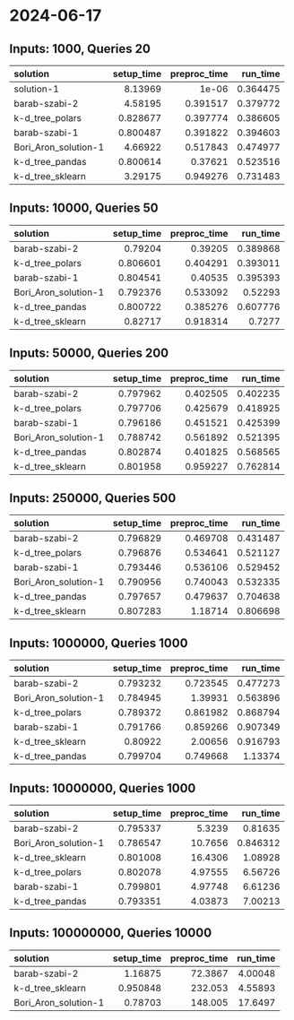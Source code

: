 # 2024-06-17

## Inputs: 1000, Queries 20

| solution             |   setup_time |   preproc_time |   run_time |
|:---------------------|-------------:|---------------:|-----------:|
| solution-1           |     8.13969  |       1e-06    |   0.364475 |
| barab-szabi-2        |     4.58195  |       0.391517 |   0.379772 |
| k-d_tree_polars      |     0.828677 |       0.397774 |   0.386605 |
| barab-szabi-1        |     0.800487 |       0.391822 |   0.394603 |
| Bori_Aron_solution-1 |     4.66922  |       0.517843 |   0.474977 |
| k-d_tree_pandas      |     0.800614 |       0.37621  |   0.523516 |
| k-d_tree_sklearn     |     3.29175  |       0.949276 |   0.731483 |

## Inputs: 10000, Queries 50

| solution             |   setup_time |   preproc_time |   run_time |
|:---------------------|-------------:|---------------:|-----------:|
| barab-szabi-2        |     0.79204  |       0.39205  |   0.389868 |
| k-d_tree_polars      |     0.806601 |       0.404291 |   0.393011 |
| barab-szabi-1        |     0.804541 |       0.40535  |   0.395393 |
| Bori_Aron_solution-1 |     0.792376 |       0.533092 |   0.52293  |
| k-d_tree_pandas      |     0.800722 |       0.385276 |   0.607776 |
| k-d_tree_sklearn     |     0.82717  |       0.918314 |   0.7277   |

## Inputs: 50000, Queries 200

| solution             |   setup_time |   preproc_time |   run_time |
|:---------------------|-------------:|---------------:|-----------:|
| barab-szabi-2        |     0.797962 |       0.402505 |   0.402235 |
| k-d_tree_polars      |     0.797706 |       0.425679 |   0.418925 |
| barab-szabi-1        |     0.796186 |       0.451521 |   0.425399 |
| Bori_Aron_solution-1 |     0.788742 |       0.561892 |   0.521395 |
| k-d_tree_pandas      |     0.802874 |       0.401825 |   0.568565 |
| k-d_tree_sklearn     |     0.801958 |       0.959227 |   0.762814 |

## Inputs: 250000, Queries 500

| solution             |   setup_time |   preproc_time |   run_time |
|:---------------------|-------------:|---------------:|-----------:|
| barab-szabi-2        |     0.796829 |       0.469708 |   0.431487 |
| k-d_tree_polars      |     0.796876 |       0.534641 |   0.521127 |
| barab-szabi-1        |     0.793446 |       0.536106 |   0.529452 |
| Bori_Aron_solution-1 |     0.790956 |       0.740043 |   0.532335 |
| k-d_tree_pandas      |     0.797657 |       0.479637 |   0.704638 |
| k-d_tree_sklearn     |     0.807283 |       1.18714  |   0.806698 |

## Inputs: 1000000, Queries 1000

| solution             |   setup_time |   preproc_time |   run_time |
|:---------------------|-------------:|---------------:|-----------:|
| barab-szabi-2        |     0.793232 |       0.723545 |   0.477273 |
| Bori_Aron_solution-1 |     0.784945 |       1.39931  |   0.563896 |
| k-d_tree_polars      |     0.789372 |       0.861982 |   0.868794 |
| barab-szabi-1        |     0.791766 |       0.859266 |   0.907349 |
| k-d_tree_sklearn     |     0.80922  |       2.00656  |   0.916793 |
| k-d_tree_pandas      |     0.799704 |       0.749668 |   1.13374  |

## Inputs: 10000000, Queries 1000

| solution             |   setup_time |   preproc_time |   run_time |
|:---------------------|-------------:|---------------:|-----------:|
| barab-szabi-2        |     0.795337 |        5.3239  |   0.81635  |
| Bori_Aron_solution-1 |     0.786547 |       10.7656  |   0.846312 |
| k-d_tree_sklearn     |     0.801008 |       16.4306  |   1.08928  |
| k-d_tree_polars      |     0.802078 |        4.97555 |   6.56726  |
| barab-szabi-1        |     0.799801 |        4.97748 |   6.61236  |
| k-d_tree_pandas      |     0.793351 |        4.03873 |   7.00213  |

## Inputs: 100000000, Queries 10000

| solution             |   setup_time |   preproc_time |   run_time |
|:---------------------|-------------:|---------------:|-----------:|
| barab-szabi-2        |     1.16875  |        72.3867 |    4.00048 |
| k-d_tree_sklearn     |     0.950848 |       232.053  |    4.55893 |
| Bori_Aron_solution-1 |     0.78703  |       148.005  |   17.6497  |